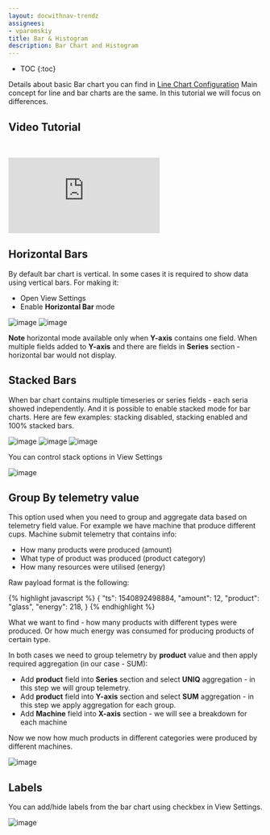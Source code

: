 ```yaml
---
layout: docwithnav-trendz
assignees:
- vparomskiy
title: Bar & Histogram
description: Bar Chart and Histogram
---
```


* TOC
{:toc}

Details about basic Bar chart you can find in [Line Chart Configuration](/docs/trendz/visualizations-line/)
Main concept for line and bar charts are the same. In this tutorial we will focus on differences.

## Video Tutorial

&nbsp; 
  
<div id="video">  
    <div id="video_wrapper">
        <iframe src="https://www.youtube.com/embed/Sc6vySTadCQ" frameborder="0" allowfullscreen></iframe>
    </div>
</div>

## Horizontal Bars

By default bar chart is vertical. In some cases it is required to show data using vertical bars. For making it:

* Open View Settings
* Enable **Horizontal Bar** mode

![image](https://img.tbqa.cloud/trendz/bar-horizontal.png)
![image](https://img.tbqa.cloud/trendz/bar-horizontal-conf.png)

**Note** horizontal mode available only when **Y-axis** contains one field. When multiple fields added to **Y-axis** and there are fields 
in **Series** section - horizontal bar would not display. 

## Stacked Bars

When bar chart contains multiple timeseries or series fields - each seria showed independently. And it is possible to enable 
stacked mode for bar charts. Here are few examples: stacking disabled, stacking enabled and 100% stacked bars. 

![image](https://img.tbqa.cloud/trendz/bar-stack-off.png)
![image](https://img.tbqa.cloud/trendz/bar-stack-onn.png)
![image](https://img.tbqa.cloud/trendz/bar-stack-100.png)

You can control stack options in View Settings

![image](https://img.tbqa.cloud/trendz/bar-stack-conf.png)

## Group By telemetry value

This option used when you need to group and aggregate data based on telemetry field value. 
For example we have machine that produce different cups. Machine submit telemetry that contains info:

* How many products were produced (amount)
* What type of product was produced (product category)
* How many resources were utilised (energy)

Raw payload format is the following:

{% highlight javascript %}
  {
    "ts": 1540892498884,
    "amount": 12,
    "product": "glass",
    "energy": 218,
  }
{% endhighlight %}

What we want to find - how many products with different types were produced. Or how much energy was consumed for producing products 
of certain type.

In both cases we need to group telemetry by **product** value and then apply required aggregation (in our case - SUM):

* Add **product** field into **Series** section and select **UNIQ** aggregation - in this step we will group telemetry.
* Add **product** field into **Y-axis** section and select **SUM** aggregation - in this step we apply aggregation for each group.
* Add **Machine** field into **X-axis** section - we will see a breakdown for each machine

Now we now how much products in different categories were produced by different machines.

![image](https://img.tbqa.cloud/trendz/bar-group-ts.png)

## Labels
You can add/hide labels from the bar chart using checkbex in View Settings. 

![image](https://img.tbqa.cloud/trendz/bar-labels.png)
